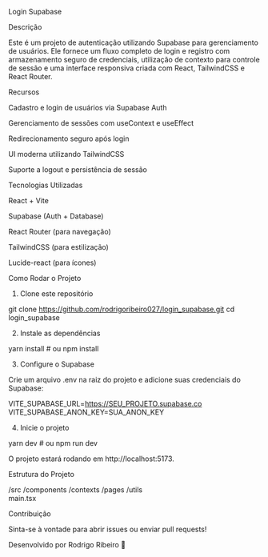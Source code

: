 Login Supabase

Descrição

Este é um projeto de autenticação utilizando Supabase para gerenciamento de usuários. Ele fornece um fluxo completo de login e registro com armazenamento seguro de credenciais, utilização de contexto para controle de sessão e uma interface responsiva criada com React, TailwindCSS e React Router.

Recursos

Cadastro e login de usuários via Supabase Auth

Gerenciamento de sessões com useContext e useEffect

Redirecionamento seguro após login

UI moderna utilizando TailwindCSS

Suporte a logout e persistência de sessão

Tecnologias Utilizadas

React + Vite

Supabase (Auth + Database)

React Router (para navegação)

TailwindCSS (para estilização)

Lucide-react (para ícones)

Como Rodar o Projeto

1. Clone este repositório

git clone https://github.com/rodrigoribeiro027/login_supabase.git
cd login_supabase

2. Instale as dependências

yarn install  # ou npm install

3. Configure o Supabase

Crie um arquivo .env na raiz do projeto e adicione suas credenciais do Supabase:

VITE_SUPABASE_URL=https://SEU_PROJETO.supabase.co
VITE_SUPABASE_ANON_KEY=SUA_ANON_KEY

4. Inicie o projeto

yarn dev  # ou npm run dev

O projeto estará rodando em http://localhost:5173.

Estrutura do Projeto

/src
  /components
  /contexts
  /pages
  /utils      
  main.tsx 

Contribuição

Sinta-se à vontade para abrir issues ou enviar pull requests!

Desenvolvido por Rodrigo Ribeiro 🚀

